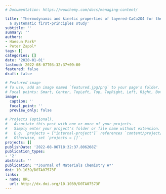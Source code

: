 ```yaml
---
# Documentation: https://wowchemy.com/docs/managing-content/

title: 'Thermodynamic and kinetic properties of layered-CaCo2O4 for the Ca-ion batteries:
  a systematic first-principles study'
subtitle: ''
summary: ''
authors:
- Haesun Park*
- Peter Zapol*
tags: []
categories: []
date: '2020-01-01'
lastmod: 2022-08-07T03:32:37+09:00
featured: false
draft: false

# Featured image
# To use, add an image named `featured.jpg/png` to your page's folder.
# Focal points: Smart, Center, TopLeft, Top, TopRight, Left, Right, BottomLeft, Bottom, BottomRight.
image:
  caption: ''
  focal_point: ''
  preview_only: false

# Projects (optional).
#   Associate this post with one or more of your projects.
#   Simply enter your project's folder or file name without extension.
#   E.g. `projects = ["internal-project"]` references `content/project/deep-learning/index.md`.
#   Otherwise, set `projects = []`.
projects: []
publishDate: '2022-08-06T18:32:37.806268Z'
publication_types:
- '2'
abstract: ''
publication: '*Journal of Materials Chemistry A*'
doi: 10.1039/D0TA07573F
links:
- name: URL
  url: http://dx.doi.org/10.1039/D0TA07573F
---
```

